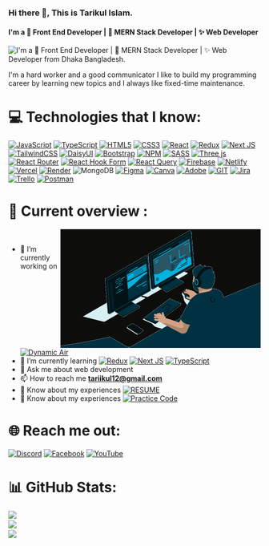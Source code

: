 ### Hi there 👋, This is Tarikul Islam.
#### I'm a 🌟 Front End Developer | 🚀 MERN Stack Developer | ✨ Web Developer
![I'm a 🌟 Front End Developer | 🚀 MERN Stack Developer | ✨ Web Developer from Dhaka Bangladesh.](https://i.ibb.co/q125Pt9/Md-Tarkikul-Islam-2.png)

I'm a hard worker and a good communicator I like to build my programming career by learning new topics and I always like fixed-time maintenance.


# 💻 Technologies that I know:

[![JavaScript](https://img.shields.io/badge/javascript-%23483384.svg?style=for-the-badge&logo=javascript&logoColor=%23F7DF1E)](https://www.javascript.com/) [![TypeScript](https://img.shields.io/badge/typescript-%23007ACC.svg?style=for-the-badge&logo=typescript&logoColor=white)](https://www.typescriptlang.org/) [![HTML5](https://img.shields.io/badge/html5-%23E34F26.svg?style=for-the-badge&logo=html5&logoColor=white)](https://html5.org/) [![CSS3](https://img.shields.io/badge/css3-%231572B6.svg?style=for-the-badge&logo=css3&logoColor=white)](https://www.css3.com/)  [![React](https://img.shields.io/badge/react-%2325432a.svg?style=for-the-badge&logo=react&logoColor=%2361DAFB)](https://react.dev/) [![Redux](https://img.shields.io/badge/redux-%23593d88.svg?style=for-the-badge&logo=redux&logoColor=white)](https://redux.js.org/) [![Next JS](https://img.shields.io/badge/Next-red?style=for-the-badge&logo=next.js&logoColor=white)](https://nextjs.org/) [![TailwindCSS](https://img.shields.io/badge/tailwindcss-%2338B2AC.svg?style=for-the-badge&logo=tailwind-css&logoColor=white)](https://tailwindcss.com/) [![DaisyUI](https://img.shields.io/badge/daisyui-5A0EF8?style=for-the-badge&logo=daisyui&logoColor=white)](https://daisyui.com/) [![Bootstrap](https://img.shields.io/badge/bootstrap-%238511FA.svg?style=for-the-badge&logo=bootstrap&logoColor=white)]([https://daisyui.com/](https://getbootstrap.com/)) [![NPM](https://img.shields.io/badge/NPM-%23CB3837.svg?style=for-the-badge&logo=npm&logoColor=white)](https://www.npmjs.com/) [![SASS](https://img.shields.io/badge/SASS-hotpink.svg?style=for-the-badge&logo=SASS&logoColor=white)](https://sass-lang.com/) [![Three js](https://img.shields.io/badge/threejs-yellow?style=for-the-badge&logo=three.js&logoColor=white)](https://threejs.org/) [![React Router](https://img.shields.io/badge/React_Router-CA4245?style=for-the-badge&logo=react-router&logoColor=white)](https://reactrouter.com/) [![React Hook Form](https://img.shields.io/badge/React%20Hook%20Form-%23EC5990.svg?style=for-the-badge&logo=reacthookform&logoColor=white)](https://react-hook-form.com/) [![React Query](https://img.shields.io/badge/-React%20Query-FF4154?style=for-the-badge&logo=react%20query&logoColor=white)](https://tanstack.com/query/v3/) [![Firebase](https://img.shields.io/badge/firebase-%23039BE5.svg?style=for-the-badge&logo=firebase)](https://firebase.google.com/) [![Netlify](https://img.shields.io/badge/netlify-%23005000.svg?style=for-the-badge&logo=netlify&logoColor=#00C7B7)](https://www.netlify.com/) [![Vercel](https://img.shields.io/badge/vercel-%23002585.svg?style=for-the-badge&logo=vercel&logoColor=white)](https://vercel.com/) [![Render](https://img.shields.io/badge/Render-%46E3B7.svg?style=for-the-badge&logo=render&logoColor=white)](https://dashboard.render.com/)  ![MongoDB](https://img.shields.io/badge/MongoDB-%234ea94b.svg?style=for-the-badge&logo=mongodb&logoColor=white) [![Figma](https://img.shields.io/badge/figma-%23F24E1E.svg?style=for-the-badge&logo=figma&logoColor=white)](https://www.figma.com/) [![Canva](https://img.shields.io/badge/Canva-%2300C4CC.svg?style=for-the-badge&logo=Canva&logoColor=white)](https://www.canva.com/) [![Adobe](https://img.shields.io/badge/adobe-%23FF0000.svg?style=for-the-badge&logo=adobe&logoColor=white)](https://www.adobe.com/) [![GIT](https://img.shields.io/badge/Git-fc6d26?style=for-the-badge&logo=git&logoColor=white)](https://git-scm.com/) [![Jira](https://img.shields.io/badge/jira-%230A0FFF.svg?style=for-the-badge&logo=jira&logoColor=white)](https://www.atlassian.com/) [![Trello](https://img.shields.io/badge/Trello-%23026AA7.svg?style=for-the-badge&logo=Trello&logoColor=white)](https://trello.com/) [![Postman](https://img.shields.io/badge/Postman-FF6C37?style=for-the-badge&logo=postman&logoColor=white)](https://www.postman.com/)

# 👀 Current overview :
<img align="right" alt="Coding" width="400" src="https://raw.githubusercontent.com/Potential17/Potential17/master/user%20(2).gif"> </br>
- 🔭 I’m currently working on [![Dynamic Air](https://img.shields.io/badge/Dynamic-Air-%2326274A.svg?logo=Dynamic-Air&logoColor=white)](https://vercel.com/tariik12/dynamic-air)
- 🌱 I’m currently learning [![Redux](https://img.shields.io/badge/Redux-%27869FA.svg?logo=redux&logoColor=white)](https://redux.js.org/) [![Next JS](https://img.shields.io/badge/NextJS-%232588EA.svg?logo=next.js&logoColor=white)](https://nextjs.org/)  [![TypeScript](https://img.shields.io/badge/TypeScript-%133489EA.svg?logo=TypeScript&logoColor=white)](https://www.typescriptlang.org/)
- 💬 Ask me about web development 
- 📫 How to reach me **tariikul12@gmail.com**
- 📄 Know about my experiences [![RESUME](https://img.shields.io/badge/portfolio-%231899DA.svg?logo=Resume&logoColor=white)](https://drive.google.com/file/d/1cs-mk-5q_-xo75_kqG5KGv5LIUgMNFQ6/view?usp=sharing)
- 📄 Know about my experiences [![Practice Code](https://img.shields.io/badge/portfolio-%231899DA.svg?logo=Resume&logoColor=white)](https://www.jschallenger.com/)

# 🌐 Reach me out:
[![Discord](https://img.shields.io/badge/Discord-%237289DA.svg?logo=discord&logoColor=white)](https://discord.gg/1070761756013633567) [![Facebook](https://img.shields.io/badge/Facebook-%231877F2.svg?logo=Facebook&logoColor=white)](https://facebook.com/tariikul12) [![YouTube](https://img.shields.io/badge/YouTube-%23FF0000.svg?logo=YouTube&logoColor=white)](https://www.youtube.com/@tariik12) 

# 📊 GitHub Stats:
![](https://github-readme-stats.vercel.app/api?username=tariik12&theme=vue-dark&hide_border=false&include_all_commits=false&count_private=false)<br/>
![](https://github-readme-streak-stats.herokuapp.com/?user=tariik12&theme=vue-dark&hide_border=false)<br/>
![](https://github-readme-stats.vercel.app/api/top-langs/?username=tariik12&theme=vue-dark&hide_border=false&include_all_commits=false&count_private=false&layout=compact)







